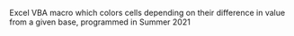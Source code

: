 Excel VBA macro which colors cells depending on their difference in value from a given base, programmed in Summer 2021
